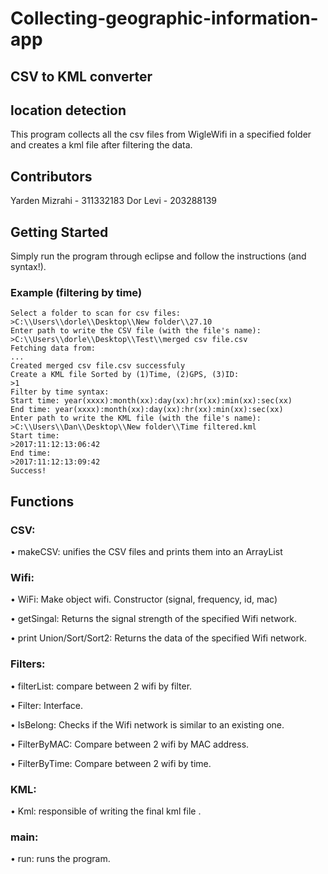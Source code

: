 # Collecting-geographic-information-app
## CSV to KML converter
## location detection

This program collects all the csv files from WigleWifi in a specified folder and creates a kml file after filtering the data.

## Contributors

Yarden Mizrahi - 311332183
Dor Levi - 203288139

## Getting Started

Simply run the program through eclipse and follow the instructions (and syntax!).

### Example (filtering by time)
```
Select a folder to scan for csv files: 
>C:\\Users\\dorle\\Desktop\\New folder\\27.10
Enter path to write the CSV file (with the file's name): 
>C:\\Users\\dorle\\Desktop\\Test\\merged csv file.csv
Fetching data from:
...
Created merged csv file.csv successfuly
Create a KML file Sorted by (1)Time, (2)GPS, (3)ID: 
>1
Filter by time syntax:
Start time: year(xxxx):month(xx):day(xx):hr(xx):min(xx):sec(xx) 
End time: year(xxxx):month(xx):day(xx):hr(xx):min(xx):sec(xx)
Enter path to write the KML file (with the file's name): 
>C:\\Users\\Dan\\Desktop\\New folder\\Time filtered.kml
Start time: 
>2017:11:12:13:06:42
End time: 
>2017:11:12:13:09:42
Success!
```

## Functions
### CSV:
• makeCSV: unifies the CSV files and prints them into an ArrayList

### Wifi:
•	WiFi: Make object wifi. Constructor (signal, frequency, id, mac)

•	getSingal: Returns the signal strength of the specified Wifi network.

•	print Union/Sort/Sort2: Returns the data of the specified Wifi network.


### Filters:
•	filterList: compare between 2 wifi by filter.

•	Filter: Interface.

•	IsBelong: Checks if the Wifi network is similar to an existing one.

•	FilterByMAC: Compare between 2 wifi by MAC address.

•	FilterByTime: Compare between 2 wifi by time.


### KML:
•	Kml: responsible of writing the final kml file .


### main:
•	run: runs the program.
